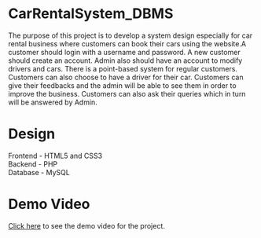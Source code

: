 # CarRentalSystem_DBMS

The purpose of this project is to develop a system design especially for car rental business where customers can book their cars using the website.A customer should login with a username and password. A new customer should create an account. Admin also should have an account to modify drivers and cars. There is a point-based system for regular customers. Customers can also choose to have a driver for their car. Customers can give their feedbacks and the admin will be able to see them in order to improve the business. Customers can also ask their queries which in turn will be answered by Admin.

# Design

Frontend - HTML5 and CSS3<br>
Backend - PHP<br>
Database - MySQL


# Demo Video
<a href="https://drive.google.com/file/d/1d9S0ZPPOPIs-IIvg0VNI1MPWmcwdZjem/view?usp=sharing">Click here</a> to see the demo video for the project.
